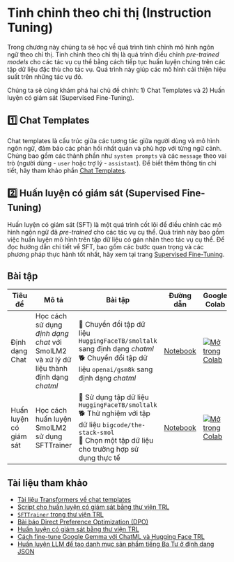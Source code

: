 # Tinh chỉnh theo chỉ thị (Instruction Tuning)

Trong chương này chúng ta sẽ học về quá trình tinh chỉnh mô hình ngôn ngữ theo chỉ thị. Tinh chỉnh theo chỉ thị là quá trình điều chỉnh *pre-trained models* cho các tác vụ cụ thể bằng cách tiếp tục huấn luyện chúng trên các tập dữ liệu đặc thù cho tác vụ. Quá trình này giúp các mô hình cải thiện hiệu suất trên những tác vụ đó.

Chúng ta sẽ cùng khám phá hai chủ đề chính: 1) Chat Templates và 2) Huấn luyện có giám sát (Supervised Fine-Tuning).

## 1️⃣ Chat Templates

Chat templates là cấu trúc giữa các tương tác giữa người dùng và mô hình ngôn ngữ, đảm bảo các phản hồi nhất quán và phù hợp với từng ngữ cảnh. Chúng bao gồm các thành phần như `system prompts` và các `message` theo vai trò (người dùng - `user` hoặc trợ lý - `assistant`). Để biết thêm thông tin chi tiết, hãy tham khảo phần [Chat Templates](./chat_templates.md).

## 2️⃣ Huấn luyện có giám sát (Supervised Fine-Tuning)

Huấn luyện có giám sát (SFT) là một quá trình cốt lõi để điều chỉnh các mô hình ngôn ngữ đã *pre-trained* cho các tác vụ cụ thể. Quá trình này bao gồm việc huấn luyện mô hình trên tập dữ liệu có gán nhãn theo tác vụ cụ thể. Để đọc hướng dẫn chi tiết về SFT, bao gồm các bước quan trọng và các phương pháp thực hành tốt nhất, hãy xem tại trang [Supervised Fine-Tuning](./supervised_fine_tuning.md).

## Bài tập

| Tiêu đề | Mô tả | Bài tập | Đường dẫn | Google Colab |
|-------|-------------|----------|------|-------|
| Định dạng Chat | Học cách sử dụng *định dạng chat* với SmolLM2 và xử lý dữ liệu thành định dạng *chatml* | 🐢 Chuyển đổi tập dữ liệu `HuggingFaceTB/smoltalk` sang định dạng *chatml* <br> 🐕 Chuyển đổi tập dữ liệu `openai/gsm8k` sang định dạng *chatml* | [Notebook](./notebooks/chat_templates_example.ipynb) | <a target="_blank" href="https://colab.research.google.com/github/huggingface/smol-course/blob/main/1_instruction_tuning/notebooks/chat_templates_example.ipynb"><img src="https://colab.research.google.com/assets/colab-badge.svg" alt="Mở trong Colab"/></a> |
| Huấn luyện có giám sát | Học cách huấn luyện SmolLM2 sử dụng SFTTrainer | 🐢 Sử dụng tập dữ liệu `HuggingFaceTB/smoltalk` <br>🐕 Thử nghiệm với tập dữ liệu `bigcode/the-stack-smol` <br>🦁 Chọn một tập dữ liệu cho trường hợp sử dụng thực tế | [Notebook](./notebooks/sft_finetuning_example.ipynb) | <a target="_blank" href="https://colab.research.google.com/github/huggingface/smol-course/blob/main/1_instruction_tuning/notebooks/sft_finetuning_example.ipynb"><img src="https://colab.research.google.com/assets/colab-badge.svg" alt="Mở trong Colab"/></a> |

## Tài liệu tham khảo

- [Tài liệu Transformers về chat templates](https://huggingface.co/docs/transformers/main/en/chat_templating)
- [Script cho huấn luyện có giám sát bằng thư viện TRL](https://github.com/huggingface/trl/blob/main/examples/scripts/sft.py)
- [`SFTTrainer` trong thư viện TRL](https://huggingface.co/docs/trl/main/en/sft_trainer)
- [Bài báo Direct Preference Optimization (DPO)](https://arxiv.org/abs/2305.18290)
- [Huấn luyện có giám sát bằng thư viện TRL](https://huggingface.co/docs/trl/main/en/tutorials/supervised_finetuning)
- [Cách fine-tune Google Gemma với ChatML và Hugging Face TRL](https://www.philschmid.de/fine-tune-google-gemma)
- [Huấn luyện LLM để tạo danh mục sản phẩm tiếng Ba Tư ở định dạng JSON](https://huggingface.co/learn/cookbook/en/fine_tuning_llm_to_generate_persian_product_catalogs_in_json_format)
